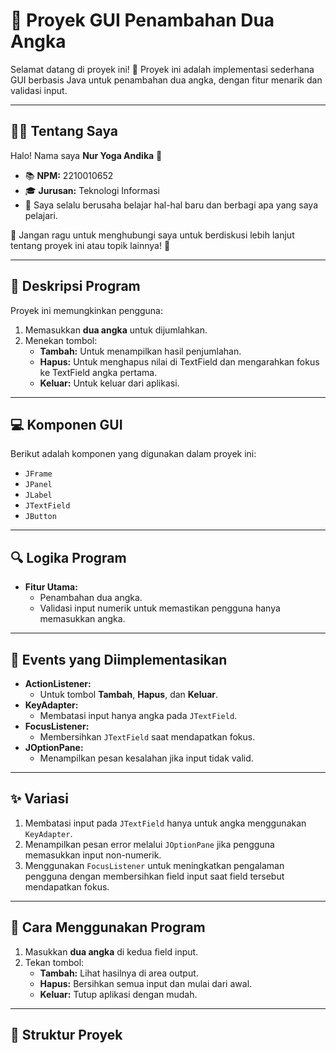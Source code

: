 # 🚀 Proyek GUI Penambahan Dua Angka

Selamat datang di proyek ini! 🎉 Proyek ini adalah implementasi sederhana GUI berbasis Java untuk penambahan dua angka, dengan fitur menarik dan validasi input. 

---

## 👨‍💻 Tentang Saya

Halo! Nama saya **Nur Yoga Andika** 👋  
- 📚 **NPM:** 2210010652  
- 🎓 **Jurusan:** Teknologi Informasi  
- 🌟 Saya selalu berusaha belajar hal-hal baru dan berbagi apa yang saya pelajari.  

💬 Jangan ragu untuk menghubungi saya untuk berdiskusi lebih lanjut tentang proyek ini atau topik lainnya! 🚀  

---

## 📝 Deskripsi Program

Proyek ini memungkinkan pengguna:
1. Memasukkan **dua angka** untuk dijumlahkan.
2. Menekan tombol:
   - **Tambah:** Untuk menampilkan hasil penjumlahan.
   - **Hapus:** Untuk menghapus nilai di TextField dan mengarahkan fokus ke TextField angka pertama.
   - **Keluar:** Untuk keluar dari aplikasi.

---

## 💻 Komponen GUI

Berikut adalah komponen yang digunakan dalam proyek ini:
- `JFrame`
- `JPanel`
- `JLabel`
- `JTextField`
- `JButton`

---

## 🔍 Logika Program

- **Fitur Utama:**
  - Penambahan dua angka.
  - Validasi input numerik untuk memastikan pengguna hanya memasukkan angka.

---

## 🎯 Events yang Diimplementasikan

- **ActionListener:**  
  - Untuk tombol **Tambah**, **Hapus**, dan **Keluar**.  
- **KeyAdapter:**  
  - Membatasi input hanya angka pada `JTextField`.  
- **FocusListener:**  
  - Membersihkan `JTextField` saat mendapatkan fokus.  
- **JOptionPane:**  
  - Menampilkan pesan kesalahan jika input tidak valid.

---

## ✨ Variasi

1. Membatasi input pada `JTextField` hanya untuk angka menggunakan `KeyAdapter`.
2. Menampilkan pesan error melalui `JOptionPane` jika pengguna memasukkan input non-numerik.
3. Menggunakan `FocusListener` untuk meningkatkan pengalaman pengguna dengan membersihkan field input saat field tersebut mendapatkan fokus.

---

## 🔧 Cara Menggunakan Program

1. Masukkan **dua angka** di kedua field input.
2. Tekan tombol:
   - **Tambah:** Lihat hasilnya di area output.
   - **Hapus:** Bersihkan semua input dan mulai dari awal.
   - **Keluar:** Tutup aplikasi dengan mudah.

---

## 📂 Struktur Proyek

